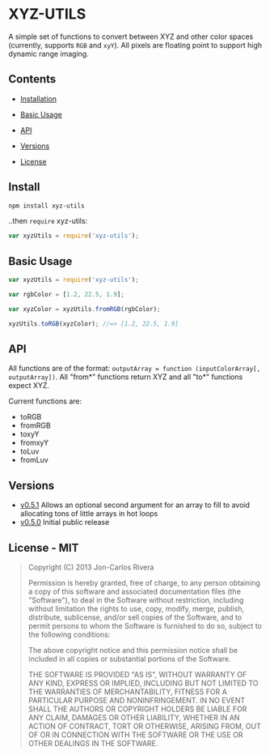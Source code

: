 # XYZ-UTILS

A simple set of functions to convert between XYZ and other color spaces (currently, supports `RGB` and `xyY`). All pixels are floating point to support high dynamic range imaging.

## Contents

* [Installation](#install)

* [Basic Usage](#basic-usage)

* [API](#api)

* [Versions](#versions)

* [License](#license---mit)

## Install

````bash
npm install xyz-utils
````

..then `require` xyz-utils:

````javascript
var xyzUtils = require('xyz-utils');
````

## Basic Usage

```javascript
var xyzUtils = require('xyz-utils');

var rgbColor = [1.2, 22.5, 1.9];

var xyzColor = xyzUtils.fromRGB(rgbColor);

xyzUtils.toRGB(xyzColor); //=> [1.2, 22.5, 1.9]
```

## API

All functions are of the format: `outputArray = function (inputColorArray[, outputArray])`. All "from\*" functions return XYZ and all "to\*" functions expect XYZ.

Current functions are:

* toRGB
* fromRGB
* toxyY
* fromxyY
* toLuv
* fromLuv

## Versions

* [v0.5.1](https://github.com/imbcmdth/xyz-utils/archive/v0.5.1.zip) Allows an optional second argument for an array to fill to avoid allocating tons of little arrays in hot loops
* [v0.5.0](https://github.com/imbcmdth/xyz-utils/archive/v0.5.0.zip) Initial public release

## License - MIT

> Copyright (C) 2013 Jon-Carlos Rivera
> 
> Permission is hereby granted, free of charge, to any person obtaining a copy of this software and associated documentation files (the "Software"), to deal in the Software without restriction, including without limitation the rights to use, copy, modify, merge, publish, distribute, sublicense, and/or sell copies of the Software, and to permit persons to whom the Software is furnished to do so, subject to the following conditions:
>
> The above copyright notice and this permission notice shall be included in all copies or substantial portions of the Software.
>
> THE SOFTWARE IS PROVIDED "AS IS", WITHOUT WARRANTY OF ANY KIND, EXPRESS OR IMPLIED, INCLUDING BUT NOT LIMITED TO THE WARRANTIES OF MERCHANTABILITY, FITNESS FOR A PARTICULAR PURPOSE AND NONINFRINGEMENT. IN NO EVENT SHALL THE AUTHORS OR COPYRIGHT HOLDERS BE LIABLE FOR ANY CLAIM, DAMAGES OR OTHER LIABILITY, WHETHER IN AN ACTION OF CONTRACT, TORT OR OTHERWISE, ARISING FROM, OUT OF OR IN CONNECTION WITH THE SOFTWARE OR THE USE OR OTHER DEALINGS IN THE SOFTWARE.
